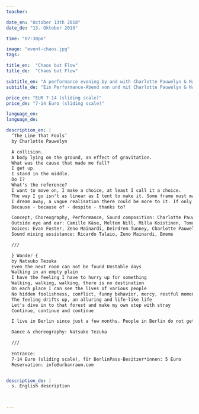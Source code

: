 ```yaml
---
teacher:

date_en: "October 13th 2018"
date_de: "13. Oktober 2018"

time: "07:30pm"

image: "event-chaos.jpg"
tags:

title_en:  "Chaos but Flow"
title_de:  "Chaos but Flow"

subtitle_en: "A performance evening by and with Charlotte Pauwelyn & Natsuko Tezuka"
subtitle_de: "Ein Performance-Abend von und mit Charlotte Pauwelyn & Natsuko Tezuka"

price_en: "EUR 7-14 (sliding scale)"
price_de: "7-14 Euro (sliding scale)"

language_en:
language_de:

description_en: |
  ‘The Line That Fools’  
  by Charlotte Pauwelyn  

  A collision.  
  A body lying on the ground, an effect of gravitation.  
  What was the cause that made me fall?  
  I get up.  
  I stand in the middle.  
  Do I?  
  What's the reference?  
  I want to move on, I make a choice, at least I call it a choice.  
  The way I go isn't as linear as I tent to make it. Some frame must make me move this way.  
  I dream away, a vague realisation there could be more to it. If only I could change the roles and move that frame...  
  Because - because of - despite - thanks to?  

  Concept, Choreography, Performance, Sound composition: Charlotte Pauwelyn  
  Outside eye and ear: Camille Käse, Meltem Nill, Milla Koistinen, Tomomi Adachi  
  Voices: Evan Foster, Zeno Mainardi, Deirdrem Tunney, Charlotte Pauwelyn  
  Sound mixing assistance: Ricardo Talaio, Zeno Mainardi, Ememe  

  ///  

  } Wander {  
  by Natsuko Tezuka
  Even the next room can not be found Unstable days  
  Walking in an empty plain  
  I have the feeling I have to hurry up for something  
  Walking, walking, walking, there is no destination  
  On each place I can see the lives of various people  
  No hidden foolishness, conflict, funny behavior, mercy, restful moments, dreams  
  The feeling drifts up, an alluring and life-like life  
  Let's dive in to that forest and make my own step with stray  
  Continue, continue and continue  

  I live in Berlin since just a few months. People in Berlin do not get tired of seeing it. Everyone lives a life-size life in their honesty while struggling. I would like to observe that and try out what kind of waves will happen to me.  

  Dance & choreography: Natsuko Tezuka  

  ///  
  
  Entrance:  
  7-14 Euro (sliding scale), für BerlinPass-Besitzer*innen: 5 Euro
  Reservation: info@urbanraum.com  


description_de: |
  s. English description
 


---
```

